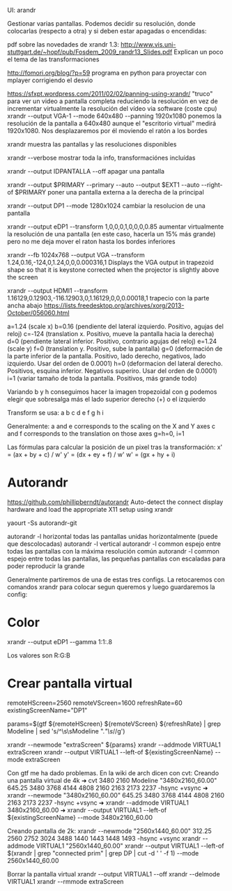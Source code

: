 UI: arandr

Gestionar varias pantallas.
Podemos decidir su resolución, donde colocarlas (respecto a otra) y si deben estar apagadas o encendidas:

pdf sobre las novedades de xrandr 1.3: http://www.vis.uni-stuttgart.de/~hopf/pub/Fosdem_2009_randr13_Slides.pdf
Explican un poco el tema de las transformaciones

http://fomori.org/blog/?p=59
programa en python para proyectar con mplayer corrigiendo el desvio

https://sfxpt.wordpress.com/2011/02/02/panning-using-xrandr/
"truco" para ver un video a pantalla completa reduciendo la resolución en vez de incrementar virtualmente la resolución del vídeo via software (coste cpu)
xrandr --output VGA-1 --mode 640x480 --panning 1920x1080
  ponemos la resolución de la pantalla a 640x480 aunque el "escritorio virtual" medirá 1920x1080. Nos desplazaremos por él moviendo el ratón a los bordes

xrandr
  muestra las pantallas y las resoluciones disponibles

xrandr --verbose
  mostrar toda la info, transformaciónes incluídas

xrandr --output IDPANTALLA --off
  apagar una pantalla

xrandr --output $PRIMARY --primary --auto --output $EXT1 --auto --right-of $PRIMARY
  poner una pantalla externa a la derecha de la principal

xrandr --output DP1 --mode 1280x1024
  cambiar la resolucion de una pantalla

xrandr --output eDP1 --transform 1,0,0,0,1,0,0,0,0.85
  aumentar virtualmente la resolución de una pantalla (en este caso, hacerla un 15% más grande)
  pero no me deja mover el raton hasta los bordes inferiores

xrandr --fb 1024x768 --output VGA --transform 1.24,0.16,-124,0,1.24,0,0,0.000316,1
  Displays the VGA output in trapezoid shape so that it is keystone corrected when the projector is slightly above the screen

xrandr --output HDMI1 --transform 1.16129,0.12903,-116.12903,0,1.16129,0,0,0.00018,1
  trapecio con la parte ancha abajo https://lists.freedesktop.org/archives/xorg/2013-October/056060.html

a=1.24 (scale x)
b=0.16 (pendiente del lateral izquierdo. Positivo, agujas del reloj)
c=-124 (translation x. Positivo, mueve la pantalla hacia la derecha)
d=0 (pendiente lateral inferior. Positivo, contrario agujas del reloj)
e=1.24 (scale y)
f=0 (translation y. Positivo, sube la pantalla)
g=0 (deformación de la parte inferior de la pantalla. Positivo, lado derecho, negativos, lado izquierdo. Usar del orden de 0.0001)
h=0 (deformacion del lateral derecho. Positivos, esquina inferior. Negativos superiro. Usar del orden de 0.0001)
i=1 (variar tamaño de toda la pantalla. Positivos, más grande todo)

Variando b y h conseguimos hacer la imagen tropezoidal
  con g podemos elegir que sobresalga más el lado superior derecho (+) o el izquierdo

Transform se usa:
a b c
d e f
g h i

Generalmente: a and e corresponds to the scaling on the X and Y axes
              c and f corresponds to the translation on those axes
              g=h=0, i=1

Las fórmulas para calcular la posición de un pixel tras la transformación:
 x' = (ax + by + c) / w'
 y' = (dx + ey + f) / w'
 w' = (gx + hy + i)



# Autorandr
https://github.com/phillipberndt/autorandr
Auto-detect the connect display hardware and load the appropriate X11 setup using xrandr

yaourt -Ss autorandr-git

autorandr -l horizontal
  todas las pantallas unidas horizontalmente (puede que descolocadas)
autorandr -l vertical
autorandr -l common
  espejo entre todas las pantallas con la máxima resolución común
autorandr -l common
  espejo entre todas las pantallas, las pequeñas pantallas con escaladas para poder reproducir la grande

Generalmente partiremos de una de estas tres configs. La retocaremos con comandos xrandr para colocar segun queremos y luego guardaremos la config:



# Color
xrandr --output eDP1 --gamma 1:1:.8

Los valores son R:G:B



# Crear pantalla virtual
remoteHScreen=2560
remoteVScreen=1600
refreshRate=60
existingScreenName="DP1"

params=$(gtf ${remoteHScreen} ${remoteVScreen} ${refreshRate} | grep Modeline | sed 's/^\s\sModeline \".*\"\s*//g')

xrandr --newmode "extraScreen" ${params}
xrandr --addmode VIRTUAL1 extraScreen
xrandr --output VIRTUAL1 --left-of ${existingScreenName} --mode extraScreen


Con gtf me ha dado problemas. En la wiki de arch dicen con cvt:
Creando una pantalla virtual de 4k
➜ cvt 3480 2160
Modeline "3480x2160_60.00"  645.25  3480 3768 4144 4808  2160 2163 2173 2237 -hsync +vsync
➜ xrandr --newmode "3480x2160_60.00"  645.25  3480 3768 4144 4808  2160 2163 2173 2237 -hsync +vsync
➜ xrandr --addmode VIRTUAL1 3480x2160_60.00
➜ xrandr --output VIRTUAL1 --left-of ${existingScreenName} --mode 3480x2160_60.00


Creando pantalla de 2k:
xrandr --newmode "2560x1440_60.00" 312.25  2560 2752 3024 3488  1440 1443 1448 1493 -hsync +vsync
xrandr --addmode VIRTUAL1 "2560x1440_60.00"
xrandr --output VIRTUAL1 --left-of $(xrandr | grep "connected prim" | grep DP | cut -d ' ' -f 1) --mode 2560x1440_60.00


Borrar la pantalla virtual
xrandr --output VIRTUAL1 --off
xrandr --delmode VIRTUAL1
xrandr --rmmode extraScreen
